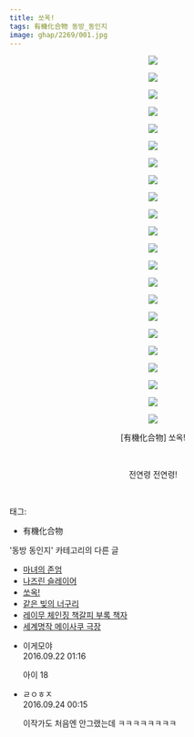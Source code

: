 ```yaml
---
title: 쏘옥!
tags: 有機化合物 동방_동인지
image: ghap/2269/001.jpg
---
```

<div class="article">
<p style="text-align: center; clear: none; float: none;"><img src="{{ site.nasurl }}/ghap/2269/001.jpg"/></p>
<p style="text-align: center; clear: none; float: none;"><img src="{{ site.nasurl }}/ghap/2269/002.jpg"/></p>
<p style="text-align: center; clear: none; float: none;"><img src="{{ site.nasurl }}/ghap/2269/003.jpg"/></p>
<p style="text-align: center; clear: none; float: none;"><img src="{{ site.nasurl }}/ghap/2269/004.jpg"/></p>
<p style="text-align: center; clear: none; float: none;"><img src="{{ site.nasurl }}/ghap/2269/005.jpg"/></p>
<p style="text-align: center; clear: none; float: none;"><img src="{{ site.nasurl }}/ghap/2269/006.jpg"/></p>
<p style="text-align: center; clear: none; float: none;"><img src="{{ site.nasurl }}/ghap/2269/007.jpg"/></p>
<p style="text-align: center; clear: none; float: none;"><img src="{{ site.nasurl }}/ghap/2269/008.jpg"/></p>
<p style="text-align: center; clear: none; float: none;"><img src="{{ site.nasurl }}/ghap/2269/009.jpg"/></p>
<p style="text-align: center; clear: none; float: none;"><img src="{{ site.nasurl }}/ghap/2269/010.jpg"/></p>
<p style="text-align: center; clear: none; float: none;"><img src="{{ site.nasurl }}/ghap/2269/011.jpg"/></p>
<p style="text-align: center; clear: none; float: none;"><img src="{{ site.nasurl }}/ghap/2269/012.jpg"/></p>
<p style="text-align: center; clear: none; float: none;"><img src="{{ site.nasurl }}/ghap/2269/013.jpg"/></p>
<p style="text-align: center; clear: none; float: none;"><img src="{{ site.nasurl }}/ghap/2269/014.jpg"/></p>
<p style="text-align: center; clear: none; float: none;"><img src="{{ site.nasurl }}/ghap/2269/015.jpg"/></p>
<p style="text-align: center; clear: none; float: none;"><img src="{{ site.nasurl }}/ghap/2269/016.jpg"/></p>
<p style="text-align: center; clear: none; float: none;"><img src="{{ site.nasurl }}/ghap/2269/017.jpg"/></p>
<p style="text-align: center; clear: none; float: none;"><img src="{{ site.nasurl }}/ghap/2269/018.jpg"/></p>
<p style="text-align: center; clear: none; float: none;"><img src="{{ site.nasurl }}/ghap/2269/019.jpg"/></p>
<p style="text-align: center; clear: none; float: none;"><img src="{{ site.nasurl }}/ghap/2269/020.jpg"/></p>
<p style="text-align: center; clear: none; float: none;"><img src="{{ site.nasurl }}/ghap/2269/021.jpg"/></p>
<p style="text-align: center; clear: none; float: none;"><img src="{{ site.nasurl }}/ghap/2269/022.jpg"/></p>
<p style="text-align: center; clear: none; float: none;">[有機化合物] 쏘옥!</p>
<p style="text-align: center; clear: none; float: none;"><br/></p>
<p style="text-align: center; clear: none; float: none;">전연령 전연령!</p>
<p><br/></p>
</div><div class="tagTrail">
<p>태그: </p>
<ul>
<li>有機化合物</li>
</ul>
</div><div class="another">
<p>'동방 동인지' 카테고리의 다른 글</p>
<ul>
<li><a href="/2016-09-22-ghap_2273">마녀의 존엄</a></li>
<li><a href="/2016-09-22-ghap_2271">나즈린 슬레이어</a></li>
<li><a href="/2016-09-22-ghap_2269">쏘옥!</a></li>
<li><a href="/2016-09-22-ghap_2268">같은 빚의 너구리</a></li>
<li><a href="/2016-09-22-ghap_2267">레이무 체인징 책갈피 부록 책자</a></li>
<li><a href="/2016-09-21-ghap_2266">세계명작 메이사쿠 극장</a></li>
</ul>
</div><div class="cb_module cb_fluid">
<div class="cb_wrt cb_profile">
<div class="comment">
<ul>
<li class="cb_thumb_off" id="comment14810837">
<div class="cb_comment_area">
<div class="cb_info_area">
<div class="cb_section">
<span class="cb_nick_name">이게모야</span>
</div>
<div class="cb_section">
<span class="cb_date">2016.09.22 01:16 </span>
</div>
</div>
<div class="cb_dsc_comment">
<p class="cb_dsc">
											아이 18
										</p>
</div>
</div></li>
<li class="cb_thumb_off" id="comment14812440">
<div class="cb_comment_area">
<div class="cb_info_area">
<div class="cb_section">
<span class="cb_nick_name">ㄹㅇㅎㅈ</span>
</div>
<div class="cb_section">
<span class="cb_date">2016.09.24 00:15 </span>
</div>
</div>
<div class="cb_dsc_comment">
<p class="cb_dsc">
											이작가도 처음엔 안그랬는데 ㅋㅋㅋㅋㅋㅋㅋㅋ
										</p>
</div>
</div></li>
</ul>
</div>
</div><!-- commentList close -->
</div>